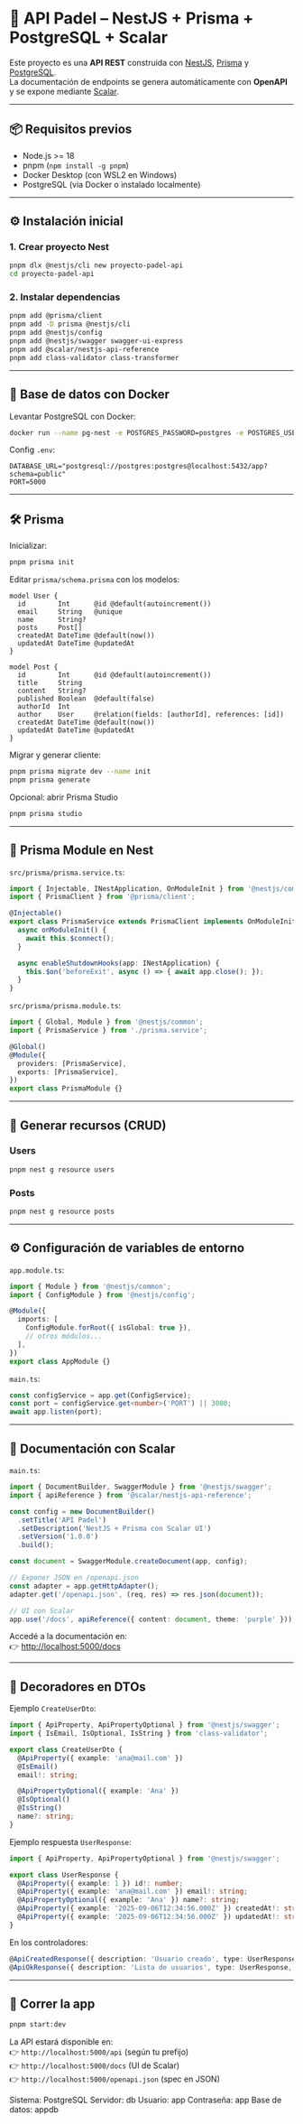 # 🚀 API Padel – NestJS + Prisma + PostgreSQL + Scalar

Este proyecto es una **API REST** construida con [NestJS](https://nestjs.com/), [Prisma](https://www.prisma.io/) y [PostgreSQL](https://www.postgresql.org/).  
La documentación de endpoints se genera automáticamente con **OpenAPI** y se expone mediante [Scalar](https://scalar.com/).

---

## 📦 Requisitos previos
- Node.js >= 18
- pnpm (`npm install -g pnpm`)
- Docker Desktop (con WSL2 en Windows)
- PostgreSQL (via Docker o instalado localmente)

---

## ⚙️ Instalación inicial

### 1. Crear proyecto Nest
```bash
pnpm dlx @nestjs/cli new proyecto-padel-api
cd proyecto-padel-api
```

### 2. Instalar dependencias
```bash
pnpm add @prisma/client
pnpm add -D prisma @nestjs/cli
pnpm add @nestjs/config
pnpm add @nestjs/swagger swagger-ui-express
pnpm add @scalar/nestjs-api-reference
pnpm add class-validator class-transformer
```

---

## 🐘 Base de datos con Docker

Levantar PostgreSQL con Docker:
```bash
docker run --name pg-nest -e POSTGRES_PASSWORD=postgres -e POSTGRES_USER=postgres -e POSTGRES_DB=app -p 5432:5432 -d postgres:16
```

Config `.env`:
```env
DATABASE_URL="postgresql://postgres:postgres@localhost:5432/app?schema=public"
PORT=5000
```

---

## 🛠️ Prisma

Inicializar:
```bash
pnpm prisma init
```

Editar `prisma/schema.prisma` con los modelos:

```prisma
model User {
  id        Int      @id @default(autoincrement())
  email     String   @unique
  name      String?
  posts     Post[]
  createdAt DateTime @default(now())
  updatedAt DateTime @updatedAt
}

model Post {
  id        Int      @id @default(autoincrement())
  title     String
  content   String?
  published Boolean  @default(false)
  authorId  Int
  author    User     @relation(fields: [authorId], references: [id])
  createdAt DateTime @default(now())
  updatedAt DateTime @updatedAt
}
```

Migrar y generar cliente:
```bash
pnpm prisma migrate dev --name init
pnpm prisma generate
```

Opcional: abrir Prisma Studio
```bash
pnpm prisma studio
```

---

## 🧩 Prisma Module en Nest

`src/prisma/prisma.service.ts`:
```ts
import { Injectable, INestApplication, OnModuleInit } from '@nestjs/common';
import { PrismaClient } from '@prisma/client';

@Injectable()
export class PrismaService extends PrismaClient implements OnModuleInit {
  async onModuleInit() {
    await this.$connect();
  }

  async enableShutdownHooks(app: INestApplication) {
    this.$on('beforeExit', async () => { await app.close(); });
  }
}
```

`src/prisma/prisma.module.ts`:
```ts
import { Global, Module } from '@nestjs/common';
import { PrismaService } from './prisma.service';

@Global()
@Module({
  providers: [PrismaService],
  exports: [PrismaService],
})
export class PrismaModule {}
```

---

## 📂 Generar recursos (CRUD)

### Users
```bash
pnpm nest g resource users
```

### Posts
```bash
pnpm nest g resource posts
```

---

## ⚙️ Configuración de variables de entorno

`app.module.ts`:
```ts
import { Module } from '@nestjs/common';
import { ConfigModule } from '@nestjs/config';

@Module({
  imports: [
    ConfigModule.forRoot({ isGlobal: true }),
    // otros módulos...
  ],
})
export class AppModule {}
```

`main.ts`:
```ts
const configService = app.get(ConfigService);
const port = configService.get<number>('PORT') || 3000;
await app.listen(port);
```

---

## 📘 Documentación con Scalar

`main.ts`:
```ts
import { DocumentBuilder, SwaggerModule } from '@nestjs/swagger';
import { apiReference } from '@scalar/nestjs-api-reference';

const config = new DocumentBuilder()
  .setTitle('API Padel')
  .setDescription('NestJS + Prisma con Scalar UI')
  .setVersion('1.0.0')
  .build();

const document = SwaggerModule.createDocument(app, config);

// Exponer JSON en /openapi.json
const adapter = app.getHttpAdapter();
adapter.get('/openapi.json', (req, res) => res.json(document));

// UI con Scalar
app.use('/docs', apiReference({ content: document, theme: 'purple' }));
```

Accedé a la documentación en:  
👉 [http://localhost:5000/docs](http://localhost:5000/docs)

---

## 🧾 Decoradores en DTOs

Ejemplo `CreateUserDto`:
```ts
import { ApiProperty, ApiPropertyOptional } from '@nestjs/swagger';
import { IsEmail, IsOptional, IsString } from 'class-validator';

export class CreateUserDto {
  @ApiProperty({ example: 'ana@mail.com' })
  @IsEmail()
  email!: string;

  @ApiPropertyOptional({ example: 'Ana' })
  @IsOptional()
  @IsString()
  name?: string;
}
```

Ejemplo respuesta `UserResponse`:
```ts
import { ApiProperty, ApiPropertyOptional } from '@nestjs/swagger';

export class UserResponse {
  @ApiProperty({ example: 1 }) id!: number;
  @ApiProperty({ example: 'ana@mail.com' }) email!: string;
  @ApiPropertyOptional({ example: 'Ana' }) name?: string;
  @ApiProperty({ example: '2025-09-06T12:34:56.000Z' }) createdAt!: string;
  @ApiProperty({ example: '2025-09-06T12:34:56.000Z' }) updatedAt!: string;
}
```

En los controladores:
```ts
@ApiCreatedResponse({ description: 'Usuario creado', type: UserResponse })
@ApiOkResponse({ description: 'Lista de usuarios', type: UserResponse, isArray: true })
```

---

## 🚀 Correr la app
```bash
pnpm start:dev
```

La API estará disponible en:  
👉 `http://localhost:5000/api` (según tu prefijo)  
👉 `http://localhost:5000/docs` (UI de Scalar)  
👉 `http://localhost:5000/openapi.json` (spec en JSON)


Sistema: PostgreSQL
Servidor: db
Usuario: app
Contraseña: app
Base de datos: appdb